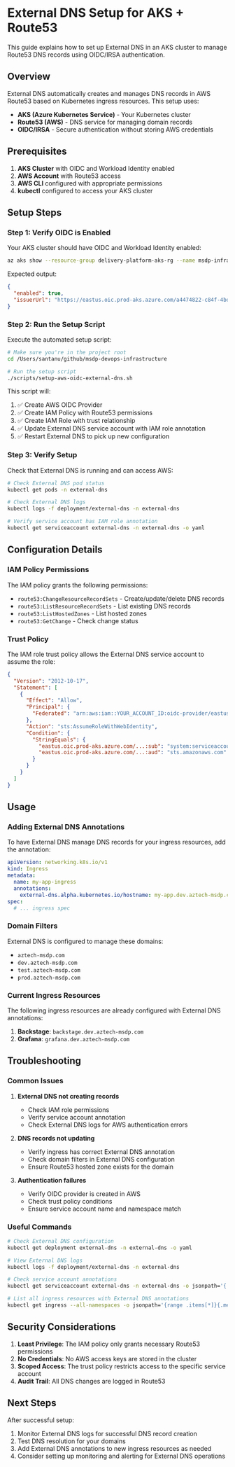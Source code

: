 # External DNS Setup for AKS + Route53

This guide explains how to set up External DNS in an AKS cluster to manage Route53 DNS records using OIDC/IRSA authentication.

## Overview

External DNS automatically creates and manages DNS records in AWS Route53 based on Kubernetes ingress resources. This setup uses:

- **AKS (Azure Kubernetes Service)** - Your Kubernetes cluster
- **Route53 (AWS)** - DNS service for managing domain records
- **OIDC/IRSA** - Secure authentication without storing AWS credentials

## Prerequisites

1. **AKS Cluster** with OIDC and Workload Identity enabled
2. **AWS Account** with Route53 access
3. **AWS CLI** configured with appropriate permissions
4. **kubectl** configured to access your AKS cluster

## Setup Steps

### Step 1: Verify OIDC is Enabled

Your AKS cluster should have OIDC and Workload Identity enabled:

```bash
az aks show --resource-group delivery-platform-aks-rg --name msdp-infra-aks --query "oidcIssuerProfile"
```

Expected output:
```json
{
  "enabled": true,
  "issuerUrl": "https://eastus.oic.prod-aks.azure.com/a4474822-c84f-4bd1-bc35-baed17234c9f/e7abd138-540d-4eea-9d06-5b4a88562748/"
}
```

### Step 2: Run the Setup Script

Execute the automated setup script:

```bash
# Make sure you're in the project root
cd /Users/santanu/github/msdp-devops-infrastructure

# Run the setup script
./scripts/setup-aws-oidc-external-dns.sh
```

This script will:
1. ✅ Create AWS OIDC Provider
2. ✅ Create IAM Policy with Route53 permissions
3. ✅ Create IAM Role with trust relationship
4. ✅ Update External DNS service account with IAM role annotation
5. ✅ Restart External DNS to pick up new configuration

### Step 3: Verify Setup

Check that External DNS is running and can access AWS:

```bash
# Check External DNS pod status
kubectl get pods -n external-dns

# Check External DNS logs
kubectl logs -f deployment/external-dns -n external-dns

# Verify service account has IAM role annotation
kubectl get serviceaccount external-dns -n external-dns -o yaml
```

## Configuration Details

### IAM Policy Permissions

The IAM policy grants the following permissions:
- `route53:ChangeResourceRecordSets` - Create/update/delete DNS records
- `route53:ListResourceRecordSets` - List existing DNS records
- `route53:ListHostedZones` - List hosted zones
- `route53:GetChange` - Check change status

### Trust Policy

The IAM role trust policy allows the External DNS service account to assume the role:

```json
{
  "Version": "2012-10-17",
  "Statement": [
    {
      "Effect": "Allow",
      "Principal": {
        "Federated": "arn:aws:iam::YOUR_ACCOUNT_ID:oidc-provider/eastus.oic.prod-aks.azure.com/..."
      },
      "Action": "sts:AssumeRoleWithWebIdentity",
      "Condition": {
        "StringEquals": {
          "eastus.oic.prod-aks.azure.com/...:sub": "system:serviceaccount:external-dns:external-dns",
          "eastus.oic.prod-aks.azure.com/...:aud": "sts.amazonaws.com"
        }
      }
    }
  ]
}
```

## Usage

### Adding External DNS Annotations

To have External DNS manage DNS records for your ingress resources, add the annotation:

```yaml
apiVersion: networking.k8s.io/v1
kind: Ingress
metadata:
  name: my-app-ingress
  annotations:
    external-dns.alpha.kubernetes.io/hostname: my-app.dev.aztech-msdp.com
spec:
  # ... ingress spec
```

### Domain Filters

External DNS is configured to manage these domains:
- `aztech-msdp.com`
- `dev.aztech-msdp.com`
- `test.aztech-msdp.com`
- `prod.aztech-msdp.com`

### Current Ingress Resources

The following ingress resources are already configured with External DNS annotations:

1. **Backstage**: `backstage.dev.aztech-msdp.com`
2. **Grafana**: `grafana.dev.aztech-msdp.com`

## Troubleshooting

### Common Issues

1. **External DNS not creating records**
   - Check IAM role permissions
   - Verify service account annotation
   - Check External DNS logs for AWS authentication errors

2. **DNS records not updating**
   - Verify ingress has correct External DNS annotation
   - Check domain filters in External DNS configuration
   - Ensure Route53 hosted zone exists for the domain

3. **Authentication failures**
   - Verify OIDC provider is created in AWS
   - Check trust policy conditions
   - Ensure service account name and namespace match

### Useful Commands

```bash
# Check External DNS configuration
kubectl get deployment external-dns -n external-dns -o yaml

# View External DNS logs
kubectl logs -f deployment/external-dns -n external-dns

# Check service account annotations
kubectl get serviceaccount external-dns -n external-dns -o jsonpath='{.metadata.annotations}'

# List all ingress resources with External DNS annotations
kubectl get ingress --all-namespaces -o jsonpath='{range .items[*]}{.metadata.name}{"\t"}{.metadata.namespace}{"\t"}{.metadata.annotations.external-dns\.alpha\.kubernetes\.io/hostname}{"\n"}{end}'
```

## Security Considerations

1. **Least Privilege**: The IAM policy only grants necessary Route53 permissions
2. **No Credentials**: No AWS access keys are stored in the cluster
3. **Scoped Access**: The trust policy restricts access to the specific service account
4. **Audit Trail**: All DNS changes are logged in Route53

## Next Steps

After successful setup:
1. Monitor External DNS logs for successful DNS record creation
2. Test DNS resolution for your domains
3. Add External DNS annotations to new ingress resources as needed
4. Consider setting up monitoring and alerting for External DNS operations
